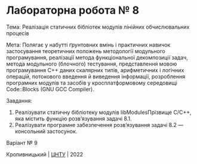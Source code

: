 ﻿# Лабораторна робота № 8

Тема:
Реалізація статичних бібліотек модулів лінійних обчислювальних процесів

Мета:
Полягає у набутті ґрунтовних вмінь і практичних навичок застосування теоретичних положень методології модульного
програмування, реалізації метода функціональної декомпозиції задач, метода модульного (блочного) тестування, представлення
мовою програмування С++ даних скалярних типів, арифметичних і логічних операцій, потокового введення й виведення інформації,
розроблення програмних модулів та засобів у кросплатформовому середовищі Code::Blocks (GNU GCC Compiler). 

Завдання:
1. Реалізувати статичну бібліотеку модулів libModulesПрізвище
C/C++, яка містить функцію розв’язування задачі 8.1.
2. Реалізувати програмне забезпечення розв’язування задачі 8.2 —
консольний застосунок. 

Варіант № 9


Кропивницький | <a href="http://www.kntu.kr.ua/">ЦНТУ</a> | 2022